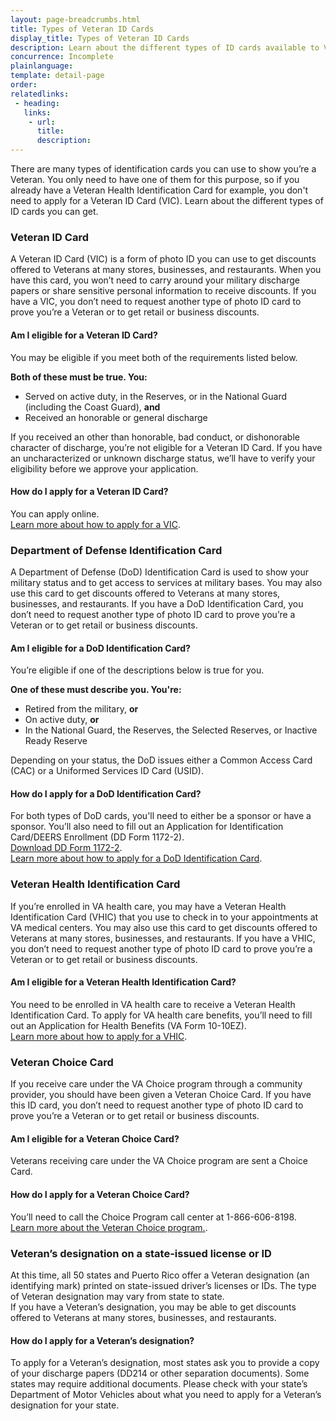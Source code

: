 ```yaml
---
layout: page-breadcrumbs.html
title: Types of Veteran ID Cards 
display_title: Types of Veteran ID Cards
description: Learn about the different types of ID cards available to Veterans and how to apply for them. 
concurrence: Incomplete
plainlanguage: 
template: detail-page
order: 	
relatedlinks:
 - heading: 
   links: 
    - url: 
      title: 
      description:
---
```


<div class="va-introtext">
There are many types of identification cards you can use to show you’re a Veteran. You only need to have one of them for this purpose, so if you already have a Veteran Health Identification Card for example, you don't need to apply for a Veteran ID Card (VIC). Learn about the different types of ID cards you can get.

</div>


### Veteran ID Card 
A Veteran ID Card (VIC) is a form of photo ID you can use to get discounts offered to Veterans at many stores, businesses, and restaurants. When you have this card, you won’t need to carry around your military discharge papers or share sensitive personal information to receive discounts. If you have a VIC, you don’t need to request another type of photo ID card to prove you’re a Veteran or to get retail or business discounts. 

#### Am I eligible for a Veteran ID Card?
You may be eligible if you meet both of the requirements listed below.

**Both of these must be true. You:**
- Served on active duty, in the Reserves, or in the National Guard (including the Coast Guard), **and**
- Received an honorable or general discharge  

If you received an other than honorable, bad conduct, or dishonorable character of discharge, you’re not eligible for a Veteran ID Card. If you have an uncharacterized or unknown discharge status, we’ll have to verify your eligibility before we approve your application. 

#### How do I apply for a Veteran ID Card?
You can apply online. <br>
[Learn more about how to apply for a VIC](/veteran-id-card/).


### Department of Defense Identification Card
A Department of Defense (DoD) Identification Card is used to show your military status and to get access to services at military bases. You may also use this card to get discounts offered to Veterans at many stores, businesses, and restaurants. If you have a DoD Identification Card, you don’t need to request another type of photo ID card to prove you’re a Veteran or to get retail or business discounts. 

#### Am I eligible for a DoD Identification Card?
You’re eligible if one of the descriptions below is true for you. 

**One of these must describe you. You're:**
- Retired from the military, **or**
- On active duty, **or**
- In the National Guard, the Reserves, the Selected Reserves, or Inactive Ready Reserve

Depending on your status, the DoD issues either a Common Access Card (CAC) or a Uniformed Services ID Card (USID).

#### How do I apply for a DoD Identification Card? 
For both types of DoD cards, you'll need to either be a sponsor or have a sponsor. You’ll also need to fill out an Application for Identification Card/DEERS Enrollment (DD Form 1172-2). <br>
[Download DD Form 1172-2](http://www.cac.mil/Portals/53/Documents/dd1172-2.pdf).</br>
[Learn more about how to apply for a DoD Identification Card](http://www.cac.mil/).

### Veteran Health Identification Card 
If you’re enrolled in VA health care, you may have a Veteran Health Identification Card (VHIC) that you use to check in to your appointments at VA medical centers. You may also use this card to get discounts offered to Veterans at many stores, businesses, and restaurants. If you have a VHIC, you don’t need to request another type of photo ID card to prove you’re a Veteran or to get retail or business discounts. 

#### Am I eligible for a Veteran Health Identification Card?
You need to be enrolled in VA health care to receive a Veteran Health Identification Card. To apply for VA health care benefits, you’ll need to fill out an Application for Health Benefits (VA Form 10-10EZ). </br> 
[Learn more about how to apply for a VHIC](https://www.va.gov/healthbenefits/vhic/index.asp).

### Veteran Choice Card 
If you receive care under the VA Choice program through a community provider, you should have been given a Veteran Choice Card. If you have this ID card, you don’t need to request another type of photo ID card to prove you’re a Veteran or to get retail or business discounts. 

#### Am I eligible for a Veteran Choice Card?
Veterans receiving care under the VA Choice program are sent a Choice Card. 

#### How do I apply for a Veteran Choice Card? 
You’ll need to call the Choice Program call center at 1-866-606-8198.<br>
[Learn more about the Veteran Choice program.](https://www.va.gov/COMMUNITYCARE/programs/veterans/VCP/index.asp).

### Veteran’s designation on a state-issued license or ID
At this time, all 50 states and Puerto Rico offer a Veteran designation (an identifying mark) printed on state-issued driver’s licenses or IDs. The type of Veteran designation may vary from state to state.  
If you have a Veteran’s designation, you may be able to get discounts offered to Veterans at many stores, businesses, and restaurants.

#### How do I apply for a Veteran’s designation? 
To apply for a Veteran’s designation, most states ask you to provide a copy of your discharge papers (DD214 or other separation documents). Some states may require additional documents. 
Please check with your state’s Department of Motor Vehicles about what you need to apply for a Veteran’s designation for your state. 

